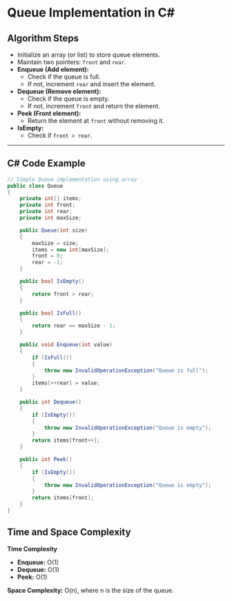 # Queue Implementation in C#

## Algorithm Steps

- Initialize an array (or list) to store queue elements.
- Maintain two pointers: `front` and `rear`.
- **Enqueue (Add element):**
  - Check if the queue is full.
  - If not, increment `rear` and insert the element.
- **Dequeue (Remove element):**
  - Check if the queue is empty.
  - If not, increment `front` and return the element.
- **Peek (Front element):**
  - Return the element at `front` without removing it.
- **IsEmpty:**
  - Check if `front > rear`.

---

## C# Code Example

```csharp
// Simple Queue implementation using array
public class Queue
{
    private int[] items;
    private int front;
    private int rear;
    private int maxSize;

    public Queue(int size)
    {
        maxSize = size;
        items = new int[maxSize];
        front = 0;
        rear = -1;
    }

    public bool IsEmpty()
    {
        return front > rear;
    }

    public bool IsFull()
    {
        return rear == maxSize - 1;
    }

    public void Enqueue(int value)
    {
        if (IsFull())
        {
            throw new InvalidOperationException("Queue is full");
        }
        items[++rear] = value;
    }

    public int Dequeue()
    {
        if (IsEmpty())
        {
            throw new InvalidOperationException("Queue is empty");
        }
        return items[front++];
    }

    public int Peek()
    {
        if (IsEmpty())
        {
            throw new InvalidOperationException("Queue is empty");
        }
        return items[front];
    }
}
```

## Time and Space Complexity

**Time Complexity**

- **Enqueue:** O(1)
- **Dequeue:** O(1)
- **Peek:** O(1)

**Space Complexity:** O(n), where n is the size of the queue.
